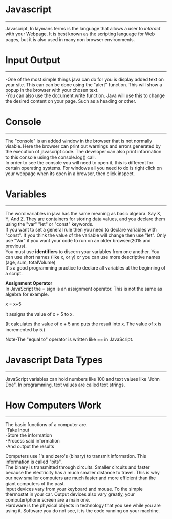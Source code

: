 # Javascript 

---

Javascript, In laymans terms is the language that allows a user to *interact* with your Webpage. It is best known as the scripting language for Web pages, but it is also used in many non browser environments.  

# Input Output  

---

-One of the most simple things java can do for you is display added text on your site. This can can be done using the "alert" function. This will show a popup in the browser with your chosen text.  
-You can also use the document.write function. Java will use this to change the desired content on your page. Such as a heading or other.  

# Console

---

The "console" is an added window in the browser that is not normally visable. Here the browser can print out warnings and errors generated by the execution of javascript code. The developer can also print information to this console using the console.log() call.    
In order to see the console you will need to open it, this is different for certain operating systems. For windows all you need to do is right click on your webpage when its open in a browser, then click inspect.  

# Variables  

---

The word variables in java has the same meaning as basic algebra. Say X, Y, And Z. They are containers for storing data values, and you declare them using the "var" "let" or "const" keywords.  
If you want to set a general rule then you need to declare variables with "const". If you think the value of the variable will change then use "let". Only use "Var" if you want your code to run on an older browser(2015 and previous).  
You must use **identifiers** to discern your variables from one another. You can use short names (like x, or y) or you can use more descriptive names (age, sum, totalVolume)  
It's a good programming practice to declare all variables at the beginning of a script.

**Assignment Operator**  
In JavaScript the = sign is an assignment operator. This is not the same as algebra for example.  

x = x+5 

it assigns the value of x + 5 to x.

(It calculates the value of x + 5 and puts the result into x. The value of x is incremented by 5.)  

Note-The "equal to" operator is written like == in JavaScript.  

# Javascript Data Types  

---

JavaScript variables can hold numbers like 100 and text values like "John Doe". In programming, text values are called text strings.  

# How Computers Work  

---

The basic functions of a computer are.  
-Take Input  
-Store the information  
-Process said information  
-And output the results  

Computers use 1's and zero's (binary) to transmit information. This information is called "bits".  
The binary is transmitted through circuits. Smaller circuits and faster because the electricity has a much smaller distance to travel. This is why our new smaller computers are much faster and more efficient than the giant computers of the past.  
Input devices vary from your keyboard and mouse. To the simple thermostat in your car. Output devices also vary greatly, your computer/phone screen are a main one.  
Hardware is the physical objects in technology that you see while you are using it. Software you do not see, it is the code running on your machine.  

